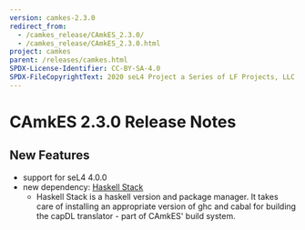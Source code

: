 ```yaml
---
version: camkes-2.3.0
redirect_from:
  - /camkes_release/CAmkES_2.3.0/
  - /camkes_release/CAmkES_2.3.0.html
project: camkes
parent: /releases/camkes.html
SPDX-License-Identifier: CC-BY-SA-4.0
SPDX-FileCopyrightText: 2020 seL4 Project a Series of LF Projects, LLC.
---
```

# CAmkES 2.3.0 Release Notes


## New Features


- support for seL4 4.0.0
- new dependency: [Haskell Stack](http://haskellstack.org)
    -   Haskell Stack is a haskell version and package manager. It
        takes care of installing an appropriate version of ghc and
        cabal for building the capDL translator - part of CAmkES'
        build system.


